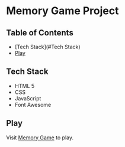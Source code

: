 # Memory Game Project

## Table of Contents

* [Tech Stack](#Tech Stack)
* [Play](#play)

## Tech Stack
- HTML 5
- CSS
- JavaScript
- Font Awesome

## Play

Visit [Memory Game](https://omoleoo.github.io/memory-game) to play.
